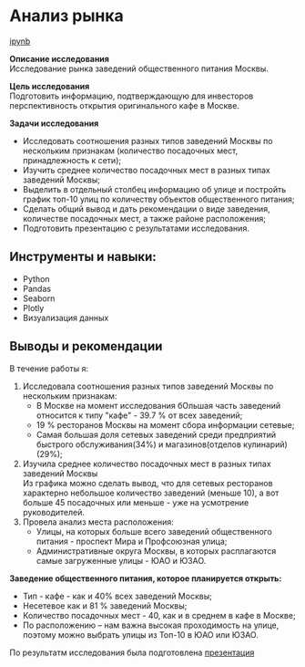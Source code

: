 # Анализ рынка

[ipynb](https://github.com/AnastasiyaVRd/Portfolio-RU/blob/main/Market%20analysis/market%20analysis.ipynb)

**Описание исследования**   
Исследование рынка заведений общественного питания Москвы.

**Цель исследования**   
Подготовить информацию, подтверждающую для инвесторов перспективность открытия оригинального кафе в Москве.

**Задачи исследования** 
- Исследовать соотношения разных типов заведений Москвы по нескольким признакам (количество посадочных мест, принадлежность к сети);   
- Изучить среднее количество посадочных мест в разных типах заведений Москвы;   
- Выделить в отдельный столбец информацию об улице и постройть график топ-10 улиц по количеству объектов общественного питания;  
- Сделать общий вывод и дать рекомендации о виде заведения, количестве посадочных мест, а также районе расположения;   
- Подготовить презентацию с результатами исследования.

## Инструменты и навыки: ##
* Python
* Pandas
* Seaborn
* Plotly
* Визуализация данных

## Выводы и рекомендации ##

В течение работы я: 

1. Исследовала соотношения разных типов заведений Москвы по нескольким признакам:   
   - В Москве на момент исследования бОльшая часть заведений относится к типу "кафе" - 39.7 % от всех заведений;
   - 19 % ресторанов Москвы на момент сбора информации сетевые;   
   - Самая большая доля сетевых заведений среди предприятий быстрого обслуживания(34%) и магазинов(отделов кулинарий)(29%);
2. Изучила среднее количество посадочных мест в разных типах заведений Москвы   
Из графика можно сделать вывод, что для сетевых ресторанов характерно небольшое количество заведений (меньше 10), а вот больше 45 посадочных или меньше - уже на усмотрение руководителей. 
3. Провела анализ места расположения:   
   - Улицы, на которых больше всего заведений общественного питания - проспект Мира и Профсоюзная улица;
   - Административные округа Москвы, в которых расплагаются самые загруженные улицы - ЮАО и ЮЗАО.

**Заведение общественного питания, которое планируется открыть:**   

- Тип - кафе - как и 40% всех заведений Москвы;   
- Несетевое как и 81 % заведений Москвы;   
- Количество посадочных мест - 40, как и в среднем в кафе в Москве;   
- По расположению – нам важна высокая проходимость на улице, поэтому можно выбрать улицы из Топ-10 в ЮАО или ЮЗАО.

По результатм исследования была подготовлена [презентация](https://github.com/AnastasiyaVRd/Portfolio-RU/blob/main/Market%20analysis/%D0%90%D0%BD%D0%B0%D0%BB%D0%B8%D0%B7%20%D1%80%D1%8B%D0%BD%D0%BA%D0%B0%20%D0%B7%D0%B0%D0%B2%D0%B5%D0%B4%D0%B5%D0%BD%D0%B8%D0%B9%20%D0%BE%D0%B1%D1%89%D0%B5%D1%81%D1%82%D0%B2%D0%B5%D0%BD%D0%BD%D0%BE%D0%B3%D0%BE%20%D0%BF%D0%B8%D1%82%D0%B0%D0%BD%D0%B8%D1%8F%20%D0%9C%D0%BE%D1%81%D0%BA%D0%B2%D1%8B%20%D0%A0%D1%83%D0%B4%D1%8C%20.pdf)
